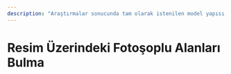 ```yaml
---
description: "Araştırmalar sonucunda tam olarak istenilen model yapısı oluşturulamamıştır 😥"
---
```


# Resim Üzerindeki Fotoşoplu Alanları Bulma

